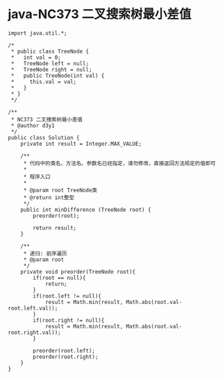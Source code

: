 # java-NC373 二叉搜索树最小差值


    import java.util.*;
    
    /*
     * public class TreeNode {
     *   int val = 0;
     *   TreeNode left = null;
     *   TreeNode right = null;
     *   public TreeNode(int val) {
     *     this.val = val;
     *   }
     * }
     */
    
    /**
     * NC373 二叉搜索树最小差值
     * @author d3y1
     */
    public class Solution {
        private int result = Integer.MAX_VALUE;
    
        /**
         * 代码中的类名、方法名、参数名已经指定，请勿修改，直接返回方法规定的值即可
         *
         * 程序入口
         *
         * @param root TreeNode类
         * @return int整型
         */
        public int minDifference (TreeNode root) {
            preorder(root);
    
            return result;
        }
    
        /**
         * 递归: 前序遍历
         * @param root
         */
        private void preorder(TreeNode root){
            if(root == null){
                return;
            }
            if(root.left != null){
                result = Math.min(result, Math.abs(root.val-root.left.val));
            }
            if(root.right != null){
                result = Math.min(result, Math.abs(root.val-root.right.val));
            }
    
            preorder(root.left);
            preorder(root.right);
        }
    }

  

